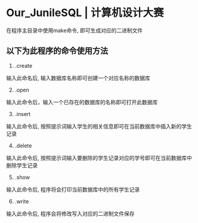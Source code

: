 # Our_JunileSQL | 计算机设计大赛
在程序主目录中使用make命令, 即可生成对应的二进制文件

## 以下为此程序的命令使用方法
1. .create 

输入此命名后, 输入数据库名称即可创建一个对应名称的数据库

2. .open 

输入此命令后，输入一个已存在的数据库的名称即可打开此数据库

3. .insert 

输入此命令后, 按照提示词输入学生的相关信息即可在当前数据库中插入新的学生记录

4. .delete 

输入此命令后, 按照提示词输入要删除的学生记录对应的学号即可在当前数据库中删除学生记录

5. .show 

输入此命令后, 程序将会打印当前数据库中的所有学生记录

6. .write 

输入此命令后, 程序会将修改写入对应的二进制文件保存